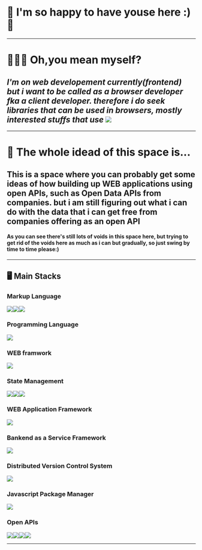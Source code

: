 # **🪩 I'm so happy to have youse here :) 🪩**
***
# 👨🏻‍💻 Oh,you mean myself?
## *I'm on web developement currently(frontend) but i want to be called as a browser developer fka a client developer. therefore i do seek libraries that can be used in browsers, mostly interested stuffs that use  <img src="https://img.shields.io/badge/WebGl-990000?style=flat-square&logo=webgl&logoColor=ffffff"/>*
***
# 🧠 The whole idead of this space is...
## This is a space where you can probably get some ideas of how building up WEB applications using open APIs, such as Open Data APIs from companies. but i am still figuring out what i can do with the data that i can get free from companies offering as an open API
#### As you can see there's still lots of voids in this space here, but trying to get rid of the voids here as much as i can but gradually, so just swing by time to time please:)
***
## 🖥️ Main Stacks
### Markup Language
<img src="https://img.shields.io/badge/HTML5-E34F26?style=flat-square&logo=html5&logoColor=000000"/><img src="https://img.shields.io/badge/Styled-Components-DB7093?style=flat-square&logo=StyledComponents&logoColor=DB7093"/><img src="https://img.shields.io/badge/CSSModules-000000?style=flat-square&logo=cssmodules&logoColor=fffff"/>
### Programming Language
<img src="https://img.shields.io/badge/JavaScript-F7DF1E?style=flat-square&logo=javascript&logoColor=000000"/>

### WEB framwork
<img src="https://img.shields.io/badge/React-61DAFB?style=flat-square&logo=react&logoColor=000000"/>

### State Management
<img src="https://img.shields.io/badge/🐻  Zustand-8A2BE2"/><img src="https://img.shields.io/badge/ReactQuery-FF4154?style=flat-square&logo=reactquery&logoColor=000000"/><img src="https://img.shields.io/badge/Recoil-3578E5?style=flat-square&logo=recoil&logoColor=000000"/>

### WEB Application Framework
<img src="https://img.shields.io/badge/Express-000000?style=flat-square&logo=express&logoColor=ffffff"/>

### Bankend as a Service Framework
<img src="https://img.shields.io/badge/Firebase-FFCA28?style=flat-square&logo=firebase&logoColor=000000"/>

### Distributed Version Control System
<img src="https://img.shields.io/badge/git-f05032?style=flat-square&logo=git&logoColor=000000"/>

### Javascript Package Manager
<img src="https://img.shields.io/badge/npm-CB3837?style=flat-square&logo=npm&logoColor=000000"/>

### Open APIs
<img src="https://img.shields.io/badge/p5.js-ED225D?style=flat-square&logo=p5.js&logoColor=ffffff"/><img src="https://img.shields.io/badge/Three.js-000000?style=flat-square&logo=three.js&logoColor=ffffff"/><img src="https://img.shields.io/badge/tensorflow-FF6F00?style=flat-square&logo=tensorflow&logoColor=000000"/><img src="https://img.shields.io/badge/Spotify-1DB954?style=flat-square&logo=spotify&logoColor=000000"/>
***


